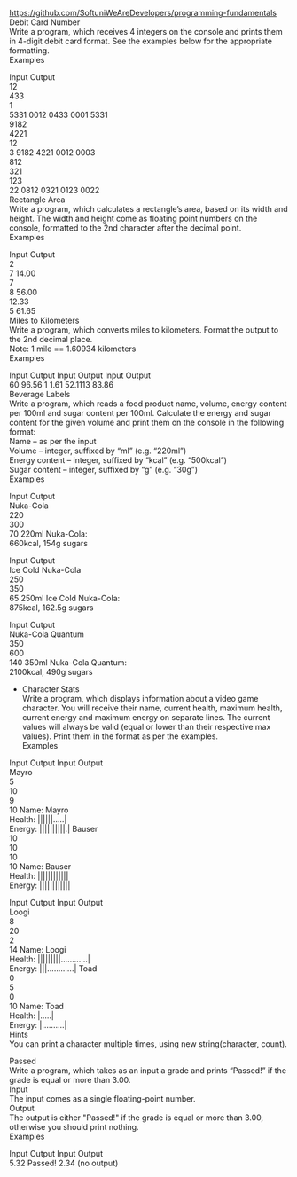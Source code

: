 https://github.com/SoftuniWeAreDevelopers/programming-fundamentals
Debit Card Number  
Write a program, which receives 4 integers on the console and prints them in 4-digit debit card format. See the examples below for the appropriate formatting.  
Examples  
   
Input    Output         
12  
433  
1  
5331    0012 0433 0001 5331         
9182  
4221  
12  
3    9182 4221 0012 0003         
812  
321  
123  
22    0812 0321 0123 0022       
Rectangle Area  
Write a program, which calculates a rectangle’s area, based on its width and height. The width and height come as floating point numbers on the console, formatted to the 2nd character after the decimal point.  
Examples  
   
Input    Output         
2  
7    14.00         
7  
8    56.00         
12.33  
5    61.65       
Miles to Kilometers  
Write a program, which converts miles to kilometers. Format the output to the 2nd decimal place.  
Note: 1 mile == 1.60934 kilometers  
Examples  
   
Input    Output        Input    Output        Input    Output         
60    96.56         1    1.61         52.1113    83.86       
Beverage Labels  
Write a program, which reads a food product name, volume, energy content per 100ml and sugar content per 100ml. Calculate the energy and sugar content for the given volume and print them on the console in the following format:  
Name – as per the input  
Volume – integer, suffixed by “ml” (e.g. “220ml”)  
Energy content – integer, suffixed by “kcal” (e.g. “500kcal”)  
Sugar content – integer, suffixed by “g” (e.g. “30g”)   
Examples  
   
Input    Output         
Nuka-Cola  
220  
300  
70    220ml Nuka-Cola:  
660kcal, 154g sugars       
    
Input    Output         
Ice Cold Nuka-Cola  
250  
350  
65    250ml Ice Cold Nuka-Cola:  
875kcal, 162.5g sugars       
    
Input    Output         
Nuka-Cola Quantum  
350  
600  
140    350ml Nuka-Cola Quantum:  
2100kcal, 490g sugars       
* Character Stats  
Write a program, which displays information about a video game character. You will receive their name, current health, maximum health, current energy and maximum energy on separate lines. The current values will always be valid (equal or lower than their respective max values). Print them in the format as per the examples.  
Examples  
   
Input    Output        Input    Output         
Mayro  
5  
10  
9  
10    Name: Mayro  
Health: ||||||.....|  
Energy: ||||||||||.|         Bauser  
10  
10  
10  
10    Name: Bauser  
Health: ||||||||||||  
Energy: ||||||||||||       
    
Input    Output        Input    Output         
Loogi  
8  
20  
2  
14    Name: Loogi  
Health: |||||||||............|  
Energy: |||............|         Toad  
0  
5  
0  
10    Name: Toad  
Health: |.....|  
Energy: |..........|       
Hints  
You can print a character multiple times, using new string(character, count).  
  
Passed  
Write a program, which takes as an input a grade and prints “Passed!” if the grade is equal or more than 3.00.  
Input  
The input comes as a single floating-point number.  
Output  
The output is either "Passed!" if the grade is equal or more than 3.00, otherwise you should print nothing.  
Examples  
   
Input    Output        Input    Output         
5.32    Passed!        2.34    (no output)     